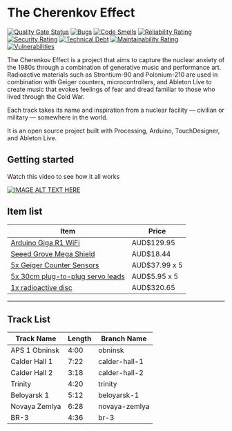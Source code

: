 # The Cherenkov Effect

[![Quality Gate Status](https://sonarcloud.io/api/project_badges/measure?project=struct78_the-cherenkov-effect&metric=alert_status&token=c19464f3e3829c4002e9b4fe9e740a7b943e53d2)](https://sonarcloud.io/summary/new_code?id=struct78_the-cherenkov-effect) [![Bugs](https://sonarcloud.io/api/project_badges/measure?project=struct78_the-cherenkov-effect&metric=bugs&token=c19464f3e3829c4002e9b4fe9e740a7b943e53d2)](https://sonarcloud.io/summary/new_code?id=struct78_the-cherenkov-effect) [![Code Smells](https://sonarcloud.io/api/project_badges/measure?project=struct78_the-cherenkov-effect&metric=code_smells&token=c19464f3e3829c4002e9b4fe9e740a7b943e53d2)](https://sonarcloud.io/summary/new_code?id=struct78_the-cherenkov-effect) [![Reliability Rating](https://sonarcloud.io/api/project_badges/measure?project=struct78_the-cherenkov-effect&metric=reliability_rating&token=c19464f3e3829c4002e9b4fe9e740a7b943e53d2)](https://sonarcloud.io/summary/new_code?id=struct78_the-cherenkov-effect) [![Security Rating](https://sonarcloud.io/api/project_badges/measure?project=struct78_the-cherenkov-effect&metric=security_rating&token=c19464f3e3829c4002e9b4fe9e740a7b943e53d2)](https://sonarcloud.io/summary/new_code?id=struct78_the-cherenkov-effect) [![Technical Debt](https://sonarcloud.io/api/project_badges/measure?project=struct78_the-cherenkov-effect&metric=sqale_index&token=c19464f3e3829c4002e9b4fe9e740a7b943e53d2)](https://sonarcloud.io/summary/new_code?id=struct78_the-cherenkov-effect) [![Maintainability Rating](https://sonarcloud.io/api/project_badges/measure?project=struct78_the-cherenkov-effect&metric=sqale_rating&token=c19464f3e3829c4002e9b4fe9e740a7b943e53d2)](https://sonarcloud.io/summary/new_code?id=struct78_the-cherenkov-effect) [![Vulnerabilities](https://sonarcloud.io/api/project_badges/measure?project=struct78_the-cherenkov-effect&metric=vulnerabilities&token=c19464f3e3829c4002e9b4fe9e740a7b943e53d2)](https://sonarcloud.io/summary/new_code?id=struct78_the-cherenkov-effect)

The Cherenkov Effect is a project that aims to capture the nuclear anxiety of the 1980s through a combination of generative music and performance art. Radioactive materials such as Strontium-90 and Polonium-210 are used in combination with Geiger counters, microcontrollers, and Ableton Live to create music that evokes feelings of fear and dread familiar to those who lived through the Cold War.

Each track takes its name and inspiration from a nuclear facility — civilian or military — somewhere in the world.

It is an open source project built with Processing, Arduino, TouchDesigner, and Ableton Live.

## Getting started

Watch this video to see how it all works

[![IMAGE ALT TEXT HERE](https://img.youtube.com/vi/k0KsGK5G_Q8/0.jpg)](https://www.youtube.com/watch?v=k0KsGK5G_Q8)

## Item list

| Item | Price |
-------|---------
[Arduino Giga R1 WiFi](https://core-electronics.com.au/arduino-giga-r1-wifi.html) | AUD$129.95
[Seeed Grove Mega Shield](https://au.rs-online.com/web/p/shields-for-arduino/1845097) | AUD$18.44
[5x Geiger Counter Sensors](https://www.amazon.com.au/Assembled-Radiation-Detector-Nuclear-Experimental/dp/B0CDWLLG2Y) | AUD$37.99 x 5
[5x 30cm plug-to-plug servo leads](https://www.jaycar.com.au/30cm-plug-to-plug-servo-leads-pack-of-5/p/WC6040?pos=1&queryId=02e7a53c6f504114a1607242009d424b&sort=relevance&searchText=servo+lead) | AUD$5.95 x 5
[1x radioactive disc](https://www.haines.com.au/radioactive-sources-disc.html) | AUD$320.65
----------------


## Track List

| Track Name | Length | Branch Name |
|----|-----|----|
| APS 1 Obninsk | 4:00 | obninsk |
| Calder Hall 1 | 7:22 | calder-hall-1 |
| Calder Hall 2 | 3:18 | calder-hall-2 |
| Trinity | 4:20 | trinity |
| Beloyarsk 1 | 5:12 | beloyarsk-1 |
| Novaya Zemlya | 6:28 | novaya-zemlya |
| BR-3 | 4:36 | br-3 |